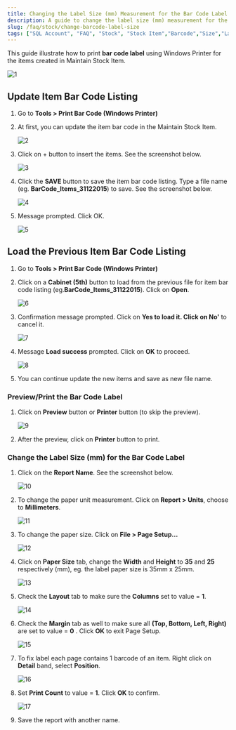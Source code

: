 ```yaml
---
title: Changing the Label Size (mm) Measurement for the Bar Code Label
description: A guide to change the label size (mm) measurement for the bar code label for SQL Account
slug: /faq/stock/change-barcode-label-size
tags: ["SQL Account", "FAQ", "Stock", "Stock Item","Barcode","Size","Label"]
---
```


This guide illustrate how to print **bar code label** using Windows Printer for the items created in Maintain Stock Item.

![1](../../../static/img/stock/change-barcode-label-size/1.png)

## Update Item Bar Code Listing

1. Go to **Tools > Print Bar Code (Windows Printer)**

2. At first, you can update the item bar code in the Maintain Stock Item.

    ![2](../../../static/img/stock/change-barcode-label-size/2.png)

3. Click on + button to insert the items. See the screenshot below.

    ![3](../../../static/img/stock/change-barcode-label-size/3.png)

4. Click the **SAVE** button to save the item bar code listing. Type a file name (eg. **BarCode_Items_31122015**) to save. See the screenshot below.

    ![4](../../../static/img/stock/change-barcode-label-size/4.png)

5. Message prompted. Click OK.

    ![5](../../../static/img/stock/change-barcode-label-size/5.png)

## Load the Previous Item Bar Code Listing

1. Go to **Tools > Print Bar Code (Windows Printer)**

2. Click on a **Cabinet (5th)** button to load from the previous file for item bar code listing (eg.**BarCode_Items_31122015**). Click on **Open**.

    ![6](../../../static/img/stock/change-barcode-label-size/6.png)

3. Confirmation message prompted. Click on **Yes to load it. Click on No'** to cancel it.

    ![7](../../../static/img/stock/change-barcode-label-size/7.png)

4. Message **Load success** prompted. Click on **OK** to proceed.

    ![8](../../../static/img/stock/change-barcode-label-size/8.png)

5. You can continue update the new items and save as new file name.

### Preview/Print the Bar Code Label

1. Click on **Preview** button or **Printer** button (to skip the preview).

    ![9](../../../static/img/stock/change-barcode-label-size/9.png)

2. After the preview, click on **Printer** button to print.

### Change the Label Size (mm) for the Bar Code Label

1. Click on the **Report Name**. See the screenshot below.

    ![10](../../../static/img/stock/change-barcode-label-size/10.png)

2. To change the paper unit measurement. Click on **Report > Units**, choose to **Millimeters**.

    ![11](../../../static/img/stock/change-barcode-label-size/11.png)

3. To change the paper size. Click on **File > Page Setup...**

    ![12](../../../static/img/stock/change-barcode-label-size/12.png)

4. Click on **Paper Size** tab, change the **Width** and **Height** to **35** and **25** respectively (mm), eg. the label paper size is 35mm x 25mm.

    ![13](../../../static/img/stock/change-barcode-label-size/13.png)

5. Check the **Layout** tab to make sure the **Columns** set to value = **1**.

    ![14](../../../static/img/stock/change-barcode-label-size/14.png)

6. Check the **Margin** tab as well to make sure all **(Top, Bottom, Left, Right)** are set to value = **0** . Click **OK** to exit Page Setup.

    ![15](../../../static/img/stock/change-barcode-label-size/15.png)

7. To fix label each page contains 1 barcode of an item. Right click on **Detail** band, select **Position**.

    ![16](../../../static/img/stock/change-barcode-label-size/16.png)

8. Set **Print Count** to value = **1**. Click **OK** to confirm.

    ![17](../../../static/img/stock/change-barcode-label-size/17.png)

9. Save the report with another name.
